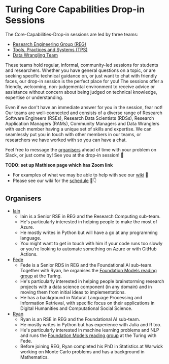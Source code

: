 # Turing Core Capabilities Drop-in Sessions

The Core-Capabilities-Drop-in sessions are led by three teams:
- [Research Engineering Group (REG)](https://www.turing.ac.uk/work-turing/research/research-engineering-group)
- [Tools, Practices and Systems (TPS)](https://www.turing.ac.uk/research/research-programmes/tools-practices-and-systems)
- [Data Wrangling Team](https://www.turing.ac.uk/research/data-for-research)

These teams hold regular, informal, community-led sessions for students and researchers. Whether you have general questions on a topic, or are seeking specific technical guidance on, or just want to chat with friendly faces, our drop-in session is the perfect place for you! The sessions offer a friendly, welcoming, non-judgemental environment to receive advice or assistance without concern about being judged on technical knowledge, expertise or understanding.

Even if we don't have an immediate answer for you in the session, fear not! Our teams are well-connected and consists of a diverse range of Research Software Engineers (RSEs), Research Data Scientists (RDSs), Research Application Managers (RAMs), Community Managers and Data Wranglers with each member having a unique set of skills and expertise. We can seamlessly put you in touch with other members in our teams, or researchers we have worked with so you can have a chat.

Feel free to message the [organisers](#organisers) ahead of time with your problem on Slack, or just come by! See you at the drop-in session! 🚀

**TODO: set up Mathison page which has Zoom link**

- For examples of what we may be able to help with see our [wiki](https://github.com/alan-turing-institute/core-capabilities-drop-in/wiki) 🧐
- Please see our wiki for the [schedule](https://github.com/alan-turing-institute/core-capabilities-drop-in/wiki/Schedule) 📅👇

## Organisers

- [Iain](https://www.turing.ac.uk/people/research-engineering/iain-stenson)
    - Iain is a Senior RSE in REG and the Research Computing sub-team.
    - He's particularly interested in helping people to make the most of Azure.
    - He mostly writes in Python but will have a go at any programming language.
    - You might want to get in touch with him if your code runs too slowly or you're looking to automate something on Azure or with GitHub Actions.
- [Fede](https://www.turing.ac.uk/people/researchers/federico-nanni)
    - Fede is a Senior RDS in REG and the Foundational AI sub-team. Together with Ryan, he organises the [Foundation Models reading group](https://github.com/alan-turing-institute/foundation-models-reading-group) at the Turing.
    - He's particularly interested in helping people brainstorming research projects with a data science component (in any domain) and in moving them from initial ideas to implementations.
    - He has a background in Natural Language Processing and Information Retrieval, with specific focus on their applications in Digital Humanities and Computational Social Science.
- [Ryan](https://www.turing.ac.uk/people/research-engineering/ryan-chan)
    - Ryan is an RSE in REG and the Foundational AI sub-team.
    - He mostly writes in Python but has experience with Julia and R too.
    - He's particularly interested in machine learning problems and NLP and runs the [Foundation Models reading group](https://github.com/alan-turing-institute/foundation-models-reading-group) at the Turing with Fede.
    - Before joining REG, Ryan completed his PhD in Statistics at Warwick working on Monte Carlo problems and has a background in Mathematics.
